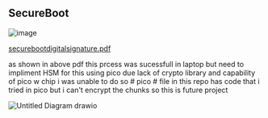 ## SecureBoot


![image](https://github.com/krishnakumarbhat/SecureBoot/assets/79183768/73357402-4457-4676-940a-dc23d52c6ee6)

[securebootdigitalsignature.pdf](https://github.com/krishnakumarbhat/SecureBoot/files/11947608/securebootdigitalsignature.pdf)


as shown in above pdf this prcess was sucessfull in laptop but need to impliment HSM for this using pico due lack of crypto library and capability of pico w chip i was unable to do so # pico # file in this repo has code that i tried in pico but i can't encrypt the chunks so this is future project



![Untitled Diagram drawio](https://github.com/krishnakumarbhat/SecureBoot/assets/79183768/f334d9d2-8604-4abf-8d07-13e1d4b16753)
